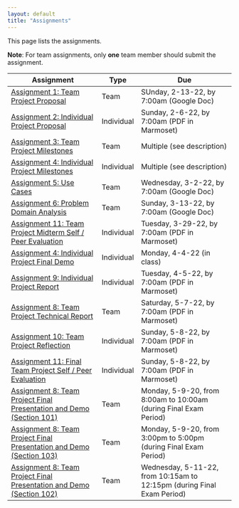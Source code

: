 ```yaml
---
layout: default
title: "Assignments"
---
```


This page lists the assignments.

**Note**: For team assignments, only **one** team member should submit the assignment.

Assignment | Type | Due
---------- | ---- | ---
[Assignment 1: Team Project Proposal](assign01.html) | Team | SUnday, 2-13-22, by 7:00am (Google Doc)
[Assignment 2: Individual Project Proposal](assign02.html) | Individual | Sunday, 2-6-22, by 7:00am (PDF in Marmoset)
[Assignment 3: Team Project Milestones](assign03.html) | Team | Multiple (see description)
[Assignment 4: Individual Project Milestones](assign04.html) | Individual | Multiple (see description)
[Assignment 5: Use Cases](assign05.html) | Team | Wednesday, 3-2-22, by 7:00am (Google Doc)
[Assignment 6: Problem Domain Analysis](assign06.html) | Team | Sunday, 3-13-22, by 7:00am (Google Doc)
[Assignment 11: Team Project Midterm Self / Peer Evaluation](assign11.html) | Individual | Tuesday, 3-29-22, by 7:00am (PDF in Marmoset)
[Assignment 4: Individual Project Final Demo](assign04.html) | Individual | Monday, 4-4-22 (in class)
[Assignment 9: Individual Project Report](assign09.html) | Individual | Tuesday, 4-5-22, by 7:00am (PDF in Marmoset)
[Assignment 8: Team Project Technical Report](assign08.html) | Team | Saturday, 5-7-22, by 7:00am (PDF in Marmoset)
[Assignment 10: Team Project Reflection](assign10.html) | Individual | Sunday, 5-8-22, by 7:00am (PDF in Marmoset)
[Assignment 11: Final Team Project Self / Peer Evaluation](assign11.html) | Individual | Sunday, 5-8-22, by 7:00am (PDF in Marmoset)
[Assignment 8: Team Project Final Presentation and Demo (Section 101)](assign08.html) | Team | Monday, 5-9-20, from 8:00am to 10:00am (during Final Exam Period)
[Assignment 8: Team Project Final Presentation and Demo (Section 103)](assign08.html) | Team | Monday, 5-9-20, from 3:00pm to 5:00pm (during Final Exam Period)
[Assignment 8: Team Project Final Presentation and Demo (Section 102)](assign08.html) | Team | Wednesday, 5-11-22, from 10:15am to 12:15pm (during Final Exam Period)

